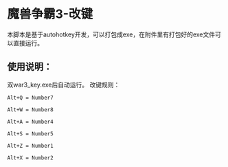 # 魔兽争霸3-改键
本脚本是基于autohotkey开发，可以打包成exe，在附件里有打包好的exe文件可以直接运行。

## 使用说明：
双war3_key.exe后自动运行。
改键规则：

`Alt+Q = Number7`

`Alt+W = Number8`

`Alt+A = Number4`

`Alt+S = Number5`

`Alt+Z = Number1`

`Alt+X = Number2`
